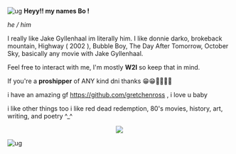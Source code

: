 ![ug](https://files.catbox.moe/6ralv9.png)
**Heyy!! my names Bo !**

*he / him*

I really like Jake Gyllenhaal im literally him. I like donnie darko, brokeback mountain, Highway ( 2002 ), Bubble Boy, The Day After Tomorrow, October Sky, basically any movie with Jake Gyllenhaal.

Feel free to interact with me, I'm mostly **W2I** so keep that in mind.

If you're a **proshipper** of ANY kind dni thanks 😁😁💖💖💖💖

i have an amazing gf https://github.com/gretchenross , i love u baby

i like other things too i like red dead redemption, 80's movies, history, art, writing, and poetry ^_^
<p align="center">
  <img src="https://i.pinimg.com/736x/13/5f/de/135fde70e39a0da0cde01fd77dff8bf6.jpg" />
</p>

![ug](https://files.catbox.moe/w9qkji.png)








